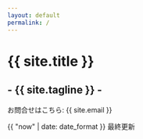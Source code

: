```yaml
---
layout: default
permalink: /
---
```


# {{ site.title }}
## - {{ site.tagline }} -

<div>
  <p>
    お問合せはこちら: {{ site.email }}
  </p>
  <p class="right">
    {{ "now" | date: date_format }} 最終更新
  </p>
</div>
